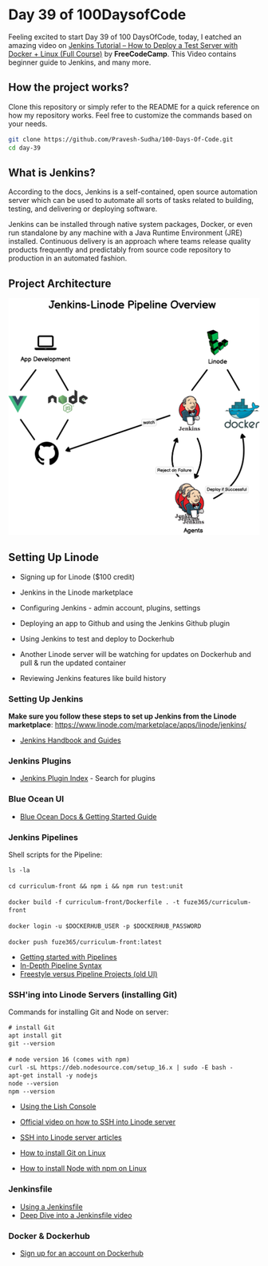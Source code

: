 # Day 39 of 100DaysofCode

Feeling excited to start Day 39 of 100 DaysOfCode, today, I eatched an amazing video on [Jenkins Tutorial – How to Deploy a Test Server with Docker + Linux (Full Course)](https://youtu.be/f4idgaq2VqA?si=twhXDLz2RIs0KrBs) by <b>FreeCodeCamp</b>. This Video contains beginner guide to Jenkins,  and many more.

## How the project works?

Clone this repository or simply refer to the README for a quick reference on how my repository works. Feel free to customize the commands based on your needs.

```bash
git clone https://github.com/Pravesh-Sudha/100-Days-Of-Code.git
cd day-39
```

## What is Jenkins?

According to the docs, Jenkins is a self-contained, open source automation server which can be used to automate all sorts of tasks related to building, testing, and delivering or deploying software.

Jenkins can be installed through native system packages, Docker, or even run standalone by any machine with a Java Runtime Environment (JRE) installed. Continuous delivery is an approach where teams release quality products frequently and predictably from source code repository to production in an automated fashion.

## Project Architecture

![Alt text](image.png)

## Setting Up Linode

- Signing up for Linode ($100 credit)

- Jenkins in the Linode marketplace

- Configuring Jenkins - admin account, plugins, settings

- Deploying an app to Github and using the Jenkins Github plugin

- Using Jenkins to test and deploy to Dockerhub

- Another Linode server will be watching for updates on Dockerhub and pull & run the updated container

- Reviewing Jenkins features like build history

### Setting Up Jenkins

**Make sure you follow these steps to set up Jenkins from the Linode marketplace**: https://www.linode.com/marketplace/apps/linode/jenkins/

- [Jenkins Handbook and Guides](https://www.jenkins.io/doc/book/)

### Jenkins Plugins

- [Jenkins Plugin Index](https://plugins.jenkins.io/) - Search for plugins

### Blue Ocean UI

- [Blue Ocean Docs & Getting Started Guide](https://www.jenkins.io/doc/book/blueocean/)

### Jenkins Pipelines

Shell scripts for the Pipeline:

```shell
ls -la

cd curriculum-front && npm i && npm run test:unit

docker build -f curriculum-front/Dockerfile . -t fuze365/curriculum-front

docker login -u $DOCKERHUB_USER -p $DOCKERHUB_PASSWORD

docker push fuze365/curriculum-front:latest
```

- [Getting started with Pipelines](https://www.jenkins.io/doc/book/pipeline/getting-started/)
- [In-Depth Pipeline Syntax](https://www.jenkins.io/doc/book/pipeline/syntax/)
- [Freestyle versus Pipeline Projects (old UI)](https://www.youtube.com/watch?v=IOUm1lw7F58)

### SSH'ing into Linode Servers (installing Git)

Commands for installing Git and Node on server:

```shell
# install Git
apt install git
git --version

# node version 16 (comes with npm)
curl -sL https://deb.nodesource.com/setup_16.x | sudo -E bash -
apt-get install -y nodejs
node --version
npm --version
```

- [Using the Lish Console](https://www.linode.com/docs/guides/using-the-lish-console/)
- [Official video on how to SSH into Linode server](https://www.youtube.com/watch?v=ZVMckBHd7WA)
- [SSH into Linode server articles](https://www.linode.com/docs/guides/networking/ssh/)

- [How to install Git on Linux](https://www.linode.com/docs/guides/how-to-install-git-on-linux-mac-and-windows/)
- [How to install Node with npm on Linux](https://www.linode.com/docs/guides/install-and-use-npm-on-linux/)

### Jenkinsfile

- [Using a Jenkinsfile](https://www.jenkins.io/doc/book/pipeline/jenkinsfile/)
- [Deep Dive into a Jenkinsfile video](https://www.youtube.com/watch?v=7KCS70sCoK0&list=PLy7NrYWoggjw_LIiDK1LXdNN82uYuuuiC&index=6)

### Docker & Dockerhub

- [Sign up for an account on Dockerhub](https://hub.docker.com/)